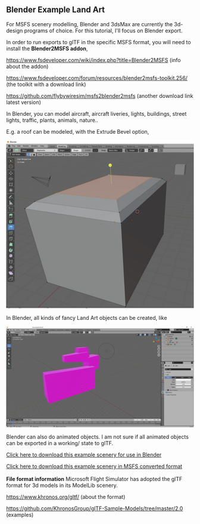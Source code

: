 ## Blender Example Land Art

For MSFS scenery modelling, Blender and 3dsMax are currently the 3d-design programs of choice.
For this tutorial, I'll focus on Blender export. 

In order to run exports to glTF in the specific MSFS format, you will need to install the **Blender2MSFS addon**,

<a href="https://www.fsdeveloper.com/wiki/index.php?title=Blender2MSFS">https://www.fsdeveloper.com/wiki/index.php?title=Blender2MSFS</a> (info about the addon)

<a href="https://www.fsdeveloper.com/forum/resources/blender2msfs-toolkit.256/">https://www.fsdeveloper.com/forum/resources/blender2msfs-toolkit.256/</a> (the toolkit with a download link)

<a href="https://github.com/flybywiresim/msfs2blender2msfs">https://github.com/flybywiresim/msfs2blender2msfs</a> (another download link latest version)

In Blender, you can model aircraft, aircraft liveries, lights, buildings, street lights, traffic, plants, animals, nature..

E.g. a roof can be modeled, with the Extrude Bevel option,

![Hangar geometry](BlenderFunBevel.JPG?raw=true "Scenery")

In Blender, all kinds of fancy Land Art objects can be created, like

![My first land art sculpture in Blender](43a_OpenBlenderExportFancy.JPG?raw=true "Scenery")

Blender can also do animated objects. I am not sure if all animated objects can be exported in a working/ 
state to glTF. 


<a href="fancyshape2L.blend">Click here to download this example scenery for use in Blender</a>

<a href="fancyshape2L/download/fancyshape2L.zip">Click here to download this example scenery in MSFS converted format</a>
<br><br>
<b>File format information</b>
Microsoft Flight Simulator has adopted the glTF format for 3d models in its ModelLib scenery. 

<a href="https://www.khronos.org/gltf/">https://www.khronos.org/gltf/</a> (about the format)

<a href="https://github.com/KhronosGroup/glTF-Sample-Models/tree/master/2.0">https://github.com/KhronosGroup/glTF-Sample-Models/tree/master/2.0</a> (examples)

